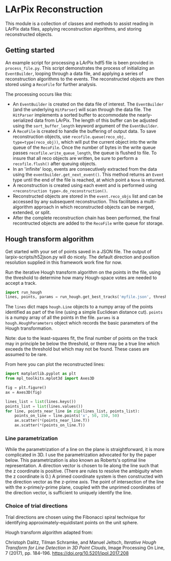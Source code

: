 LArPix Reconstruction
===================

This module is a collection of classes and methods to assist reading in LArPix
data files, applying reconstruction algorithms, and storing reconstructed objects.

## Getting started

An example script for processing a LArPix hdf5 file is been provided in
`process_file.py`. This script demonstrates the process of initializing an
`EventBuilder`, looping through a data file, and applying a series of
reconstruction algorithms to the events. The reconstructed objects are then stored
using a `RecoFile` for further analysis.

The processing occurs like this:
- An `EventBuilder` is created on the data file of interest. The `EventBuilder`
(and the underlying `HitParser`) will scan through the data file. The `HitParser`
implements a sorted buffer to accommodate the nearly-serialized data from LArPix.
The length of this buffer can be adjusted using the `sort_buffer_length` keyword
argument of the `EventBuilder`.
- A `RecoFile` is created to handle the buffering of output data. To save
reconstruction objects, use `recofile.queue(reco_obj, type=type(reco_obj))`,
which will put the current object into the write queue of the `RecoFile`.
Once the number of bytes in the write queue passes `recofile.write_queue_length`,
the queue is flushed to file. To insure that all reco objects are written, be
sure to perform a `recofile.flush()` after queuing objects.
- In an 'infinite' loop, events are consecutively extracted from the data
using the `eventbuilder.get_next_event()`. This method returns an `Event`
type until the end of the file is reached, at which point a `None` is returned.
- A reconstruction is created using each event and is performed using
`<reconstruction type>.do_reconstruction()`.
- Reconstructed objects are stored in the `event.reco_objs` list and can be
accessed by any subsequent reconstruction. This facilitates a multi-algorithm
approach in which reconstructed objects can be merged, extended, or split.
- After the complete reconstruction chain has been performed, the final
recontructed objects are added to the `RecoFile` write queue for storage.

## Hough transform algorithm

Get started with your set of points saved in a JSON file. The output of
larpix-scripts/h52json.py will do nicely. The default direction and
position resolution supplied in this framework work fine for now.

Run the iterative Hough transform algorithm on the points in the file,
using the threshold to determine how many Hough-space votes are needed
to accept a track.

```python
import run_hough
lines, points, params = run_hough.get_best_tracks('myfile.json', threshold=15)
```

The ``lines`` dict maps ``hough.Line`` objects to a numpy array of the
points identified as part of the line (using a simple Euclidean distance
cut). ``points`` is a numpy array of all the points in the file.
``params`` is a ``hough.HoughParameters`` object which records the basic
parameters of the Hough transformation.

Note: due to the least-squares fit, the final number
of points on the track may in principle be below the threshold, or there
may be a true line which exceeds the threshold but which may not be
found. These cases are assumed to be rare.

From here you can plot the reconstructed lines:

```python
import matplotlib.pyplot as plt
from mpl_toolkits.mplot3d import Axes3D

fig = plt.figure()
ax = Axes3D(fig)

lines_list = list(lines.keys())
points_list = list(lines.values())
for line, points_near_line in zip(lines_list, points_list):
    points_on_line = line.points('x', 50, 150, 50)
    ax.scatter(*(points_near_line.T))
    ax.scatter(*(points_on_line.T))
```

### Line parametrization

While the parametrization of a line on the plane is straightforward, it
is more complicated in 3D. I use the parametrization advocated for by
the paper below. This parametrization is also known as Roberts's optimal
line representation. A direction vector is chosen to lie along the line
such that the z coordinate is positive. (There are rules to resolve the
ambiguity when the z coordinate is 0.) A primed coordinate system is
then constructed with the direction vector as the z-prime axis. The
point of intersection of the line with the x-prime/y-prime plane,
coupled with the unprimed coordinates of the direction vector, is
sufficient to uniquely identify the line.

### Choice of trial directions

Trial directions are chosen using the Fibonacci spiral technique for
identifying approximately-equidistant points on the unit sphere.


Hough transform algorithm adapted from:

Christoph Dalitz, Tilman Schramke, and Manuel Jeltsch, _Iterative Hough
Transform for Line Detection in 3D Point Clouds_, Image Processing On
Line, 7 (2017), pp. 184–196. https://doi.org/10.5201/ipol.2017.208
